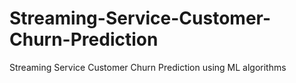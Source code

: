 # Streaming-Service-Customer-Churn-Prediction
Streaming Service Customer Churn Prediction using ML algorithms
